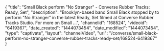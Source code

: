 {
    "title": "Small Black perform \"No Stranger\" - Converse Rubber Tracks: Ready, Set",
    "description": "Brooklyn-based band Small Black stopped by to perform \"No Stranger\" in the latest Ready, Set filmed at Converse Rubber Tracks Studio. For more on Small ...",
    "channelid": "168524",
    "videoid": "6419367",
    "date_created": "1444073454",
    "date_modified": "1444073454",
    "type": "captivate",
    "layout": "channelVideo",
    "url": "\/converse\/small-black-perform-no-stranger-converse-rubber-tracks-ready-set\/168524-6419367"
}